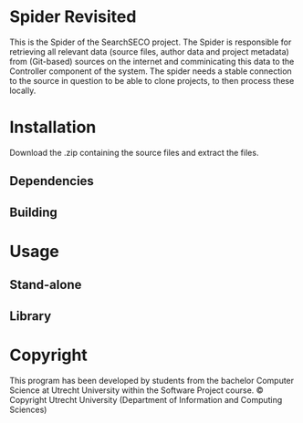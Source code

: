 # Spider Revisited

This is the Spider of the SearchSECO project. The Spider is responsible for retrieving all relevant data (source files, author data and project metadata) from (Git-based) sources on the internet and comminicating this data to the Controller component of the system. The spider needs a stable connection to the source in question to be able to clone projects, to then process these locally.

# Installation

Download the .zip containing the source files and extract the files.
## Dependencies

## Building


# Usage

## Stand-alone

## Library


# Copyright

This program has been developed by students from the bachelor Computer Science at Utrecht University within the Software Project course.
© Copyright Utrecht University (Department of Information and Computing Sciences)


